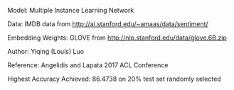 Model: Multiple Instance Learning Network

Data: IMDB data from http://ai.stanford.edu/~amaas/data/sentiment/ 

Embedding Weights: GLOVE from http://nlp.stanford.edu/data/glove.6B.zip


Author: Yiqing (Louis) Luo

Reference: Angelidis and Lapata 2017 ACL Conference

Highest Accuracy Achieved: 86.4738 on 20% test set randomly selected

